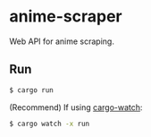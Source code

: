 # anime-scraper

Web API for anime scraping.

## Run

```bash
$ cargo run
```

(Recommend) If using [cargo-watch](https://docs.rs/crate/cargo-watch/):

```bash
$ cargo watch -x run
```
